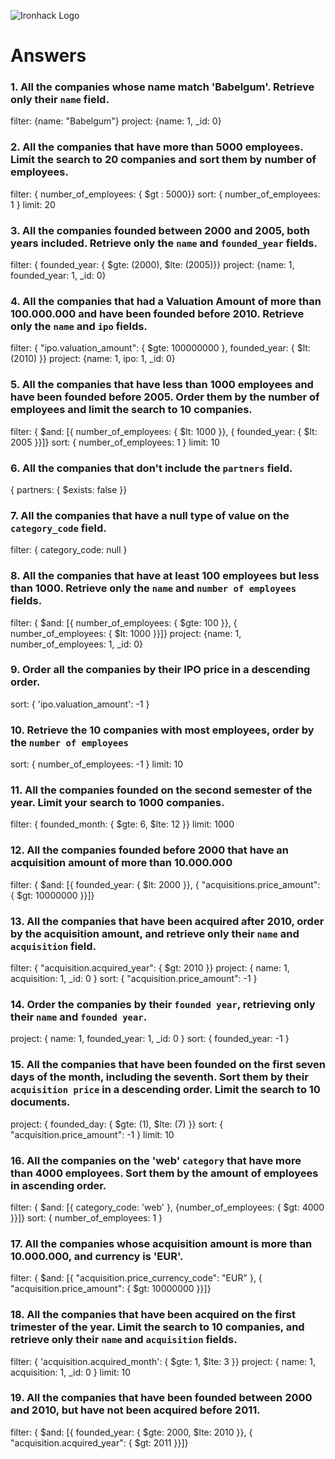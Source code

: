 ![Ironhack Logo](https://i.imgur.com/1QgrNNw.png)

# Answers

### 1. All the companies whose name match 'Babelgum'. Retrieve only their `name` field.

filter: {name: "Babelgum"}
project: {name: 1, \_id: 0}

### 2. All the companies that have more than 5000 employees. Limit the search to 20 companies and sort them by **number of employees**.

filter: { number_of_employees: { \$gt : 5000}}
sort: { number_of_employees: 1 }
limit: 20

### 3. All the companies founded between 2000 and 2005, both years included. Retrieve only the `name` and `founded_year` fields.

filter: { founded_year: { $gte: (2000), $lte: (2005)}}
project: {name: 1, founded_year: 1, \_id: 0}

### 4. All the companies that had a Valuation Amount of more than 100.000.000 and have been founded before 2010. Retrieve only the `name` and `ipo` fields.

filter: { "ipo.valuation_amount": { $gte: 100000000 }, founded_year: { $lt: (2010) }}
project: {name: 1, ipo: 1, \_id: 0}

### 5. All the companies that have less than 1000 employees and have been founded before 2005. Order them by the number of employees and limit the search to 10 companies.

filter: { $and: [{ number_of_employees: { $lt: 1000 }}, { founded_year: { \$lt: 2005 }}]}
sort: { number_of_employees: 1 }
limit: 10

### 6. All the companies that don't include the `partners` field.

{ partners: { \$exists: false }}

### 7. All the companies that have a null type of value on the `category_code` field.

filter: { category_code: null }

### 8. All the companies that have at least 100 employees but less than 1000. Retrieve only the `name` and `number of employees` fields.

filter: { $and: [{ number_of_employees: { $gte: 100 }}, { number_of_employees: { \$lt: 1000 }}]}
project: {name: 1, number_of_employees: 1, \_id: 0}

### 9. Order all the companies by their IPO price in a descending order.

sort: { 'ipo.valuation_amount': -1 }

### 10. Retrieve the 10 companies with most employees, order by the `number of employees`

sort: { number_of_employees: -1 }
limit: 10

### 11. All the companies founded on the second semester of the year. Limit your search to 1000 companies.

filter: { founded_month: { $gte: 6, $lte: 12 }}
limit: 1000

### 12. All the companies founded before 2000 that have an acquisition amount of more than 10.000.000

filter: { $and: [{ founded_year: { $lt: 2000 }}, { "acquisitions.price_amount": { \$gt: 10000000 }}]}

### 13. All the companies that have been acquired after 2010, order by the acquisition amount, and retrieve only their `name` and `acquisition` field.

filter: { "acquisition.acquired_year": { \$gt: 2010 }}
project: { name: 1, acquisition: 1, \_id: 0 }
sort: { "acquisition.price_amount": -1 }

### 14. Order the companies by their `founded year`, retrieving only their `name` and `founded year`.

project: { name: 1, founded_year: 1, \_id: 0 }
sort: { founded_year: -1 }

### 15. All the companies that have been founded on the first seven days of the month, including the seventh. Sort them by their `acquisition price` in a descending order. Limit the search to 10 documents.

project: { founded_day: { $gte: (1), $lte: (7) }}
sort: { "acquisition.price_amount": -1 }
limit: 10

### 16. All the companies on the 'web' `category` that have more than 4000 employees. Sort them by the amount of employees in ascending order.

filter: { $and: [{ category_code: 'web' }, {number_of_employees: { $gt: 4000 }}]}
sort: { number_of_employees: 1 }

### 17. All the companies whose acquisition amount is more than 10.000.000, and currency is 'EUR'.

filter: { $and: [{ "acquisition.price_currency_code": "EUR" }, { "acquisition.price_amount": { $gt: 10000000 }}]}

### 18. All the companies that have been acquired on the first trimester of the year. Limit the search to 10 companies, and retrieve only their `name` and `acquisition` fields.

filter: { 'acquisition.acquired_month': { $gte: 1, $lte: 3 }}
project: { name: 1, acquisition: 1, \_id: 0 }
limit: 10

### 19. All the companies that have been founded between 2000 and 2010, but have not been acquired before 2011.

filter: { $and: [{ founded_year: { $gte: 2000, $lte: 2010 }}, { "acquisition.acquired_year": { $gt: 2011 }}]}

